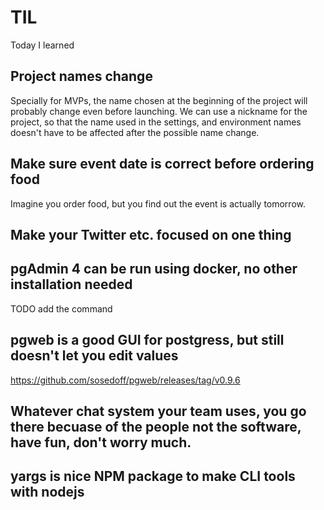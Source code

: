 # TIL
Today I learned 

## Project names change 
Specially for MVPs, the name chosen at the beginning of the project will probably change even before launching. We can use a nickname for the project, so that the name used in the settings, and environment names doesn't have to be affected after the possible name change. 

## Make sure event date is correct before ordering food
Imagine you order food, but you find out the event is actually tomorrow.

## Make your Twitter etc. focused on one thing

## pgAdmin 4 can be run using docker, no other installation needed 
TODO add the command

## pgweb is a good GUI for postgress, but still doesn't let you edit values
https://github.com/sosedoff/pgweb/releases/tag/v0.9.6

## Whatever chat system your team uses, you go there becuase of the people not the software, have fun, don't worry much.

## yargs is nice NPM package to make CLI tools with nodejs
